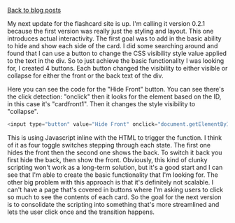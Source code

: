 [Back to blog posts](./blog.html)

My next update for the flashcard site is up. I'm calling it version 0.2.1 because the first version was really just the styling and layout. This one introduces actual interactivity. The first goal was to add in the basic ability to hide and show each side of the card. I did some searching around and found that I can use a button to change the CSS visibility style value applied to the text in the div. So to just achieve the basic functionality I was looking for, I created 4 buttons. Each button changed the visibility to either visible or collapse for either the front or the back text of the div.

Here you can see the code for the "Hide Front" button. You can see there's the click detection: "onclick" then it looks for the element based on the ID, in this case it's "cardfront1". Then it changes the style visibility to "collapse".

```Javascript
<input type="button" value="Hide Front" onclick="document.getElementById('cardfront1').style.visibility='collapse'">
```

This is using Javascript inline with the HTML to trigger the function. I think of it as four toggle switches stepping through each state. The first one hides the front then the second one shows the back. To switch it back you first hide the back, then show the front. Obviously, this kind of clunky scripting won't work as a long-term solution, but it's a good start and I can see that I'm able to create the basic functionality that I'm looking for. The other big problem with this approach is that it's definitely not scalable. I can't have a page that's covered in buttons where I'm asking users to click so much to see the contents of each card. So the goal for the next version is to consolidate the scripting into something that's more streamlined and lets the user click once and the transition happens.

